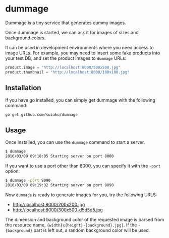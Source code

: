 # dummage

Dummage is a tiny service that generates dummy images. 

Once dummage is started, we can ask it for images of sizes and background colors.

It can be used in development environments where you need access to image URLs. For example, you may need to insert some fake products into your test DB, and set the product images to `dummage` URLs:

```python
product.image = "http://localhost:8000/500x500.jpg"
product.thumbnail = "http://localhost:8000/100x100.jpg"
```

## Installation

If you have go installed, you can simply get dummage with the following command:

```bash
go get github.com/suzaku/dummage
```

## Usage

Once installed, you can use the `dummage` command to start a server.

```bash
$ dummage
2016/03/09 09:18:05 Starting server on port 8000
```

If you want to use a port other than 8000, you can specify it with the `-port` option:

```bash
$ dummage -port 9090
2016/03/09 09:19:32 Starting server on port 9090
```

Now `dummage` is ready to generate images for you, try the following URLS:

* [http://localhost:8000/200x200.jpg](http://localhost:8000/200x200.jpg)
* [http://localhost:8000/300x500-d5d5d5.jpg](http://localhost:8000/300x500-d5d5d5.jpg)

The dimension and background color of the requested image is parsed from the resource name, `{width}x{height}-{background}.jpg}`. If the `-{background}` part is left out, a random background color will be used.
